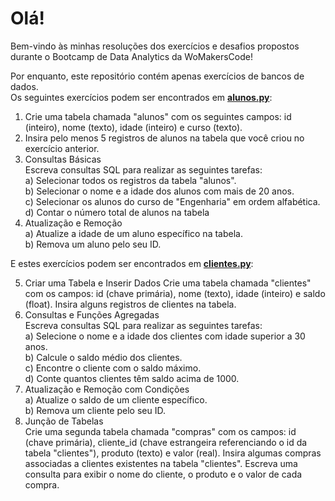# Olá!

Bem-vindo às minhas resoluções dos exercícios e desafios propostos durante o Bootcamp de Data Analytics da WoMakersCode!

Por enquanto, este repositório contém apenas exercícios de bancos de dados.  
Os seguintes exercícios podem ser encontrados em **[alunos.py](https://github.com/anaroyer/bootcamp-womakers-code/blob/main/alunos.py)**:
1. Crie uma tabela chamada "alunos" com os seguintes campos: id
(inteiro), nome (texto), idade (inteiro) e curso (texto).
2. Insira pelo menos 5 registros de alunos na tabela que você criou no
exercício anterior.
3. Consultas Básicas  
Escreva consultas SQL para realizar as seguintes tarefas:  
a) Selecionar todos os registros da tabela "alunos".  
b) Selecionar o nome e a idade dos alunos com mais de 20 anos.  
c) Selecionar os alunos do curso de "Engenharia" em ordem
alfabética.  
d) Contar o número total de alunos na tabela 
4. Atualização e Remoção  
a) Atualize a idade de um aluno específico na tabela.  
b) Remova um aluno pelo seu ID.

E estes exercícios podem ser encontrados em **[clientes.py](https://github.com/anaroyer/bootcamp-womakers-code/blob/main/clientes.py)**:

5. Criar uma Tabela e Inserir Dados
Crie uma tabela chamada "clientes" com os campos: id (chave
primária), nome (texto), idade (inteiro) e saldo (float). Insira alguns
registros de clientes na tabela.
6. Consultas e Funções Agregadas  
Escreva consultas SQL para realizar as seguintes tarefas:  
a) Selecione o nome e a idade dos clientes com idade superior a
30 anos.  
b) Calcule o saldo médio dos clientes.  
c) Encontre o cliente com o saldo máximo.  
d) Conte quantos clientes têm saldo acima de 1000.  
7. Atualização e Remoção com Condições  
a) Atualize o saldo de um cliente específico.  
b) Remova um cliente pelo seu ID.  
8. Junção de Tabelas  
Crie uma segunda tabela chamada "compras" com os campos: id
(chave primária), cliente_id (chave estrangeira referenciando o id
da tabela "clientes"), produto (texto) e valor (real). Insira algumas
compras associadas a clientes existentes na tabela "clientes".
Escreva uma consulta para exibir o nome do cliente, o produto e o
valor de cada compra.
